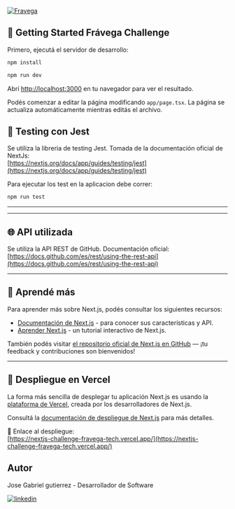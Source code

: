[![Fravega](https://www.producteca.com/wp-content/uploads/2019/10/logo-fravega.png)](https://www.linkedin.com/in/jose-gabriel-gutierrez)

## 🚀 Getting Started Frávega Challenge

Primero, ejecutá el servidor de desarrollo:

```bash
npm install

npm run dev
```

Abrí [http://localhost:3000](http://localhost:3000) en tu navegador para ver el resultado.

Podés comenzar a editar la página modificando `app/page.tsx`. La página se actualiza automáticamente mientras editás el archivo.


## 🚀 Testing con Jest

Se utiliza la libreria de testing Jest. Tomada de la documentación oficial de NextJs:  
[https://nextjs.org/docs/app/guides/testing/jest](https://nextjs.org/docs/app/guides/testing/jest)

Para ejecutar los test en la aplicacion debe correr:
```bash
npm run test
```
---

---

## 🌐 API utilizada

Se utiliza la API REST de GitHub. Documentación oficial:  
[https://docs.github.com/es/rest/using-the-rest-api](https://docs.github.com/es/rest/using-the-rest-api)

---

## 📘 Aprendé más

Para aprender más sobre Next.js, podés consultar los siguientes recursos:

- [Documentación de Next.js](https://nextjs.org/docs) - para conocer sus características y API.
- [Aprender Next.js](https://nextjs.org/learn) - un tutorial interactivo de Next.js.

También podés visitar [el repositorio oficial de Next.js en GitHub](https://github.com/vercel/next.js) — ¡tu feedback y contribuciones son bienvenidos!

---

## 🚀 Despliegue en Vercel

La forma más sencilla de desplegar tu aplicación Next.js es usando la [plataforma de Vercel](https://vercel.com/new?utm_medium=default-template&filter=next.js&utm_source=create-next-app&utm_campaign=create-next-app-readme), creada por los desarrolladores de Next.js.

Consultá la [documentación de despliegue de Next.js](https://nextjs.org/docs/app/building-your-application/deploying) para más detalles.

🔗 Enlace al despliegue:  
[https://nextjs-challenge-fravega-tech.vercel.app/](https://nextjs-challenge-fravega-tech.vercel.app/)

## Autor
Jose Gabriel gutierrez - Desarrollador de Software

[![linkedin](https://img.shields.io/badge/linkedin-0A66C2?style=for-the-badge&logo=linkedin&logoColor=white)](https://www.linkedin.com/in/jose-gabriel-gutierrez)